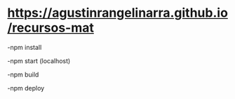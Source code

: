 # https://agustinrangelinarra.github.io/recursos-mat

-npm install

-npm start (localhost)

-npm build

-npm deploy
